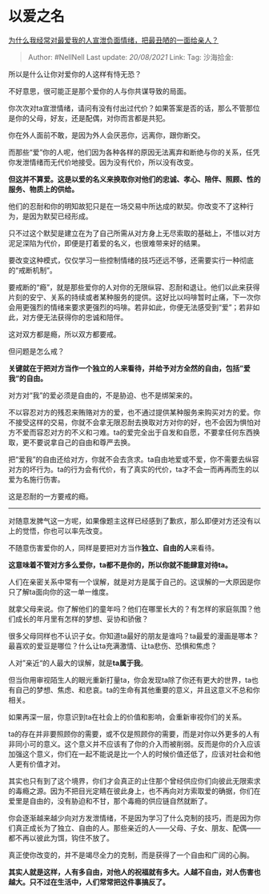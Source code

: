 # 以爱之名
[为什么我经常对最爱我的人宣泄负面情绪，把最丑陋的一面给亲人？](https://www.zhihu.com/question/309870033/answer/1665283954)

> Author: #NellNell
> Last update: *20/08/2021*
> Link:
> Tag:
> 沙海拾金:

所以是什么让你对爱你的人这样有恃无恐？

不好意思，很可能正是那个爱你的人与你共谋导致的局面。

你次次对ta宣泄情绪，请问有没有付出过代价？如果答案是否的话，那么不管那位是你的父母，好友，还是配偶，对你而言都是共犯。

你在外人面前不敢，是因为外人会厌恶你，远离你，跟你断交。

而那些“爱”你的人呢，他们因为各种各样的原因无法离弃和断绝与你的关系，任凭你发泄情绪而无代价地接受。因为没有代价，所以没有改变。

**但这并不算爱。这是以爱的名义来换取你对他们的忠诚、孝心、陪伴、照顾、性的服务、物质上的供给。**

他们的忍耐和你的明知故犯只是在一场交易中所达成的默契。你改变不了这种行为，是因为默契已经形成。

只不过这个默契是建立在为了自己所需从对方身上无尽索取的基础上，不惜以对方泥足深陷为代价，即便是打着爱的名义，也很难带来好的结果。

要改变这种模式，仅仅学习一些控制情绪的技巧还远不够，还需要实行一种彻底的“戒断机制”。

要戒断的“瘾”，就是那些爱你的人对你的无限纵容、忍耐和退让。他们以此来获得片刻的安宁、关系的持续或者某种服务的提供。这好比以吗啡暂时止痛，下一次你会用更强烈的情绪来要求更强烈的吗啡。若非如此，你便无法感受到“爱”；若非如此，对方便无法获得你的忠诚和陪伴。

这对双方都是瘾，所以双方都要戒。

但问题是怎么戒？

**关键就在于把对方当作一个独立的人来看待，并给予对方全然的自由，包括”爱我“的自由。**

对方对“我”的爱必须是自由的，不是胁迫、也不是绑架来的。

不以容忍对方的残忍来贿赂对方的爱，也不通过提供某种服务来购买对方的爱。你不接受这样的交易，你就不会拿无限忍耐去换取对方对你的好，也不会因为惧怕对方不爱而容忍对方的不义和刁难。ta的爱完全出于自发和自愿，不要拿任何东西换取，更不要说拿自己的自由和尊严去换。

把“爱我”的自由还给对方，你就不会去贪求。ta自由地爱或不爱，你不需要去纵容对方的坏行为。ta的行为会有代价，有了真实的代价，ta才不会一而再再而生的以爱为名施行伤害。

这是忍耐的一方要戒的瘾。

---

对随意发脾气这一方呢，如果像题主这样已经感到了歉疚，那么即便对方还没有以上的觉悟，你也可以率先改变。

不随意伤害爱你的人，同样是要把对方当作**独立、自由的人**来看待。

**这意味着不管对方多么爱你，ta都不是你的，所以你就不能肆意对待ta。**

人们在亲密关系中常有一个误解，就是对方是属于自己的。这误解的一大原因是你只了解ta面向你的这一单一维度。

就拿父母来说。你了解他们的童年吗？他们在哪里长大的？有怎样的家庭氛围？他们成长的年月里有怎样的梦想、妥协和骄傲？

很多父母同样也不认识子女。你知道ta最好的朋友是谁吗？ta最爱的漫画是哪本？最喜欢的爱豆是哪位？什么让ta充满激情、让ta悲伤、恐惧和焦虑？

人对”亲近“的人最大的误解，就是**ta属于我**。

但当你用审视陌生人的眼光重新打量ta，你会发现ta除了你还有更大的世界，ta也有自己的梦想、焦虑、和悲哀。ta的生命有其他重要的意义，并且这意义不总和你相关。

如果再深一层，你意识到ta在社会上的价值和影响，会重新审视你们的关系。

ta的存在并非要照顾你的需要，或不仅是照顾你的需要，而是对你以外更多的人有非同小可的意义。这个意义并不应该有了你的介入而被削弱。反而是你的介入应该加强这个意义，你们在一起不能说是比一个人的时候价值还低了，应该对社会和他人更有价值才对。

其实也只有到了这个境界，你们才会真正的止住那个曾经供应你们向彼此无限索求的毒瘾之源。因为不把目光定睛在彼此身上，也不再向对方索取爱的确据，你们在爱里是自由的，没有胁迫和不甘，那个毒瘾的供应链自然就断了。

你会逐渐越来越少向对方发泄情绪，不是因为学习了什么克制的技巧，而是因为你们真正成长为了独立、自由的人。那些亲近的人——父母、子女、朋友、配偶——都不再以彼此为饵，钩住不放了。

真正使你改变的，并不是竭尽全力的克制，而是获得了一个自由和广阔的心胸。

**其实人就是这样，人有多自由，对他人的祝福就有多大。人越不自由，对人伤害也越大。只不过在生活中，人们常常把这件事搞反了。**
